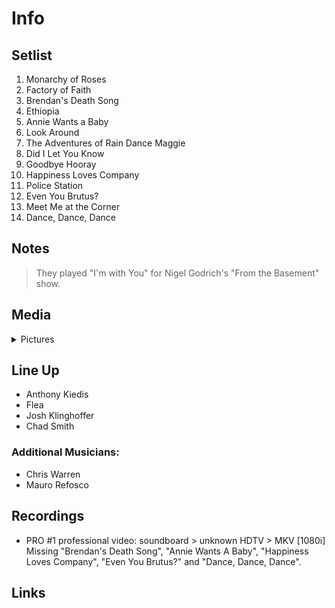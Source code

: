 # Info

## Setlist

1. Monarchy of Roses
2. Factory of Faith
3. Brendan's Death Song
4. Ethiopia
5. Annie Wants a Baby
6. Look Around
7. The Adventures of Rain Dance Maggie
8. Did I Let You Know
9. Goodbye Hooray
10. Happiness Loves Company
11. Police Station
12. Even You Brutus?
13. Meet Me at the Corner
14. Dance, Dance, Dance

## Notes

> They played "I'm with You" for Nigel Godrich's "From the Basement" show.

## Media 

<details>
  <summary>Pictures</summary>
  <!--<img alt="Setlist" title="Setlist" src="_.jpg" height="200" />
  <img alt="Flyer" title="Flyer" src="_.jpg" height="200" />-->
</details>

## Line Up

* Anthony Kiedis
* Flea
* Josh Klinghoffer
* Chad Smith

### Additional Musicians:

* Chris Warren  
* Mauro Refosco

## Recordings

* PRO #1 professional video: soundboard > unknown HDTV > MKV [1080i] Missing "Brendan's Death Song", "Annie Wants A Baby", "Happiness Loves Company", "Even You Brutus?" and "Dance, Dance, Dance".

## Links